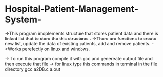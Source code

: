 # Hospital-Patient-Management-System-

->This program imoplements structure that stores patient data and there is linked list that to store the this structures .
->There are functions to create new list, update the data of existing patients, add and remove patients.
->Works perefectly on linux and windows. 

-> To run this program compile it with gcc and genereate output file and then execute that file
-> for linux type this commands in terminal in the file directory
gcc a2DB.c
a.out
